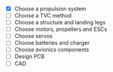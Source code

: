 - [x] Choose a propulsion system
- [ ] Choose a TVC method
- [ ] Choose a structure and landing legs
- [ ] Choose motors, propellers and ESCs
- [ ] Choose servos
- [ ] Choose batteries and charger
- [ ] Choose avionics components
- [ ] Design PCB
- [ ] CAD